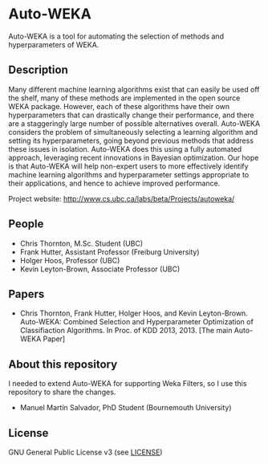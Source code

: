# Auto-WEKA
Auto-WEKA is a tool for automating the selection of methods and hyperparameters of WEKA.

## Description
Many different machine learning algorithms exist that can easily be used off the shelf, many of these methods are implemented in the open source WEKA package. However, each of these algorithms have their own hyperparameters that can drastically change their performance, and there are a staggeringly large number of possible alternatives overall. Auto-WEKA considers the problem of simultaneously selecting a learning algorithm and setting its hyperparameters, going beyond previous methods that address these issues in isolation. Auto-WEKA does this using a fully automated approach, leveraging recent innovations in Bayesian optimization. Our hope is that Auto-WEKA will help non-expert users to more effectively identify machine learning algorithms and hyperparameter settings appropriate to their applications, and hence to achieve improved performance.

Project website: http://www.cs.ubc.ca/labs/beta/Projects/autoweka/

## People
 * Chris Thornton, M.Sc. Student (UBC)
 * Frank Hutter, Assistant Professor (Freiburg University)
 * Holger Hoos, Professor (UBC)
 * Kevin Leyton-Brown, Associate Professor (UBC)

## Papers
 * Chris Thornton, Frank Hutter, Holger Hoos, and Kevin Leyton-Brown. Auto-WEKA: Combined Selection and Hyperparameter Optimization of Classifiaction Algorithms. In Proc. of KDD 2013, 2013. [The main Auto-WEKA Paper]
 
## About this repository
I needed to extend Auto-WEKA for supporting Weka Filters, so I use this repository to share the changes.
 * Manuel Martín Salvador, PhD Student (Bournemouth University)

## License
GNU General Public License v3 (see [LICENSE](https://github.com/DraXus/autoweka/blob/master/LICENSE))
